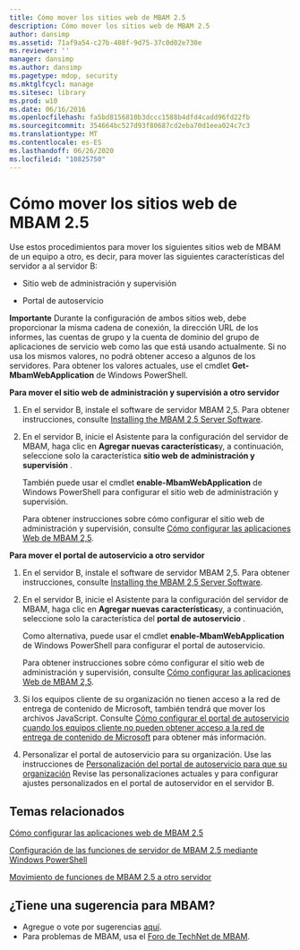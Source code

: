 ```yaml
---
title: Cómo mover los sitios web de MBAM 2.5
description: Cómo mover los sitios web de MBAM 2.5
author: dansimp
ms.assetid: 71af9a54-c27b-408f-9d75-37c0d02e730e
ms.reviewer: ''
manager: dansimp
ms.author: dansimp
ms.pagetype: mdop, security
ms.mktglfcycl: manage
ms.sitesec: library
ms.prod: w10
ms.date: 06/16/2016
ms.openlocfilehash: fa5bd8156810b3dccc1588b4dfd4cadd96fd22fb
ms.sourcegitcommit: 354664bc527d93f80687cd2eba70d1eea024c7c3
ms.translationtype: MT
ms.contentlocale: es-ES
ms.lasthandoff: 06/26/2020
ms.locfileid: "10825750"
---
```

# Cómo mover los sitios web de MBAM 2.5


Use estos procedimientos para mover los siguientes sitios web de MBAM de un equipo a otro, es decir, para mover las siguientes características del servidor a al servidor B:

-   Sitio web de administración y supervisión

-   Portal de autoservicio

**Importante**  Durante la configuración de ambos sitios web, debe proporcionar la misma cadena de conexión, la dirección URL de los informes, las cuentas de grupo y la cuenta de dominio del grupo de aplicaciones de servicio web como las que está usando actualmente. Si no usa los mismos valores, no podrá obtener acceso a algunos de los servidores. Para obtener los valores actuales, use el cmdlet **Get-MbamWebApplication** de Windows PowerShell.

 

**Para mover el sitio web de administración y supervisión a otro servidor**

1.  En el servidor B, instale el software de servidor MBAM 2,5. Para obtener instrucciones, consulte [Installing the MBAM 2,5 Server Software](installing-the-mbam-25-server-software.md).

2.  En el servidor B, inicie el Asistente para la configuración del servidor de MBAM, haga clic en **Agregar nuevas características**y, a continuación, seleccione solo la característica **sitio web de administración y supervisión** .

    También puede usar el cmdlet **enable-MbamWebApplication** de Windows PowerShell para configurar el sitio web de administración y supervisión.

    Para obtener instrucciones sobre cómo configurar el sitio web de administración y supervisión, consulte [Cómo configurar las aplicaciones Web de MBAM 2,5](how-to-configure-the-mbam-25-web-applications.md).

**Para mover el portal de autoservicio a otro servidor**

1.  En el servidor B, instale el software de servidor MBAM 2,5. Para obtener instrucciones, consulte [Installing the MBAM 2,5 Server Software](installing-the-mbam-25-server-software.md).

2.  En el servidor B, inicie el Asistente para la configuración del servidor de MBAM, haga clic en **Agregar nuevas características**y, a continuación, seleccione solo la característica del **portal de autoservicio** .

    Como alternativa, puede usar el cmdlet **enable-MbamWebApplication** de Windows PowerShell para configurar el portal de autoservicio.

    Para obtener instrucciones sobre cómo configurar el sitio web de administración y supervisión, consulte [Cómo configurar las aplicaciones Web de MBAM 2,5](how-to-configure-the-mbam-25-web-applications.md).

3.  Si los equipos cliente de su organización no tienen acceso a la red de entrega de contenido de Microsoft, también tendrá que mover los archivos JavaScript. Consulte [Cómo configurar el portal de autoservicio cuando los equipos cliente no pueden obtener acceso a la red de entrega de contenido de Microsoft](how-to-configure-the-self-service-portal-when-client-computers-cannot-access-the-microsoft-content-delivery-network.md) para obtener más información.

4.  Personalizar el portal de autoservicio para su organización. Use las instrucciones de [Personalización del portal de autoservicio para que su organización](customizing-the-self-service-portal-for-your-organization.md) Revise las personalizaciones actuales y para configurar ajustes personalizados en el portal de autoservidor en el servidor B.



## Temas relacionados


[Cómo configurar las aplicaciones web de MBAM 2.5](how-to-configure-the-mbam-25-web-applications.md)

[Configuración de las funciones de servidor de MBAM 2.5 mediante Windows PowerShell](configuring-mbam-25-server-features-by-using-windows-powershell.md)

[Movimiento de funciones de MBAM 2.5 a otro servidor](moving-mbam-25-features-to-another-server.md)

 

## ¿Tiene una sugerencia para MBAM?
- Agregue o vote por sugerencias [aquí](http://mbam.uservoice.com/forums/268571-microsoft-bitlocker-administration-and-monitoring). 
- Para problemas de MBAM, usa el [Foro de TechNet de MBAM](https://social.technet.microsoft.com/Forums/home?forum=mdopmbam). 





